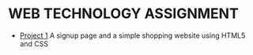 # WEB TECHNOLOGY ASSIGNMENT

 - [Project 1](https://github.com/kanakOS01/WT-assignment/tree/main/Project-1)
   A signup page and a simple shopping website using HTML5 and CSS
